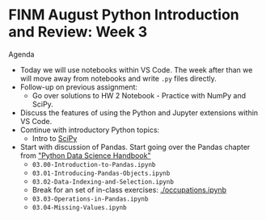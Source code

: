 FINM August Python Introduction and Review: Week 3
==================================================

Agenda

  - Today we will use notebooks within VS Code. The week after than we will move away from notebooks and write `.py` files directly.
  - Follow-up on previous assignment: 
    - Go over solutions to HW 2 Notebook - Practice with NumPy and SciPy.   
  - Discuss the features of using the Python and Jupyter extensions within VS Code.
  - Continue with introductory Python topics:
    - Intro to [SciPy](https://python-programming.quantecon.org/scipy.html)
  - Start with discussion of Pandas. Start going over the Pandas chapter from ["Python Data Science Handbook"](https://jakevdp.github.io/PythonDataScienceHandbook)
    - `03.00-Introduction-to-Pandas.ipynb`
    - `03.01-Introducing-Pandas-Objects.ipynb`
    - `03.02-Data-Indexing-and-Selection.ipynb`
    - Break for an set of in-class exercises: [./occupations.ipynb](./occupations.ipynb)
    - `03.03-Operations-in-Pandas.ipynb`
    - `03.04-Missing-Values.ipynb`
      